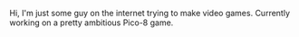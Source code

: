 Hi, I'm just some guy on the internet trying to make video games. Currently working on a pretty ambitious Pico-8 game.
